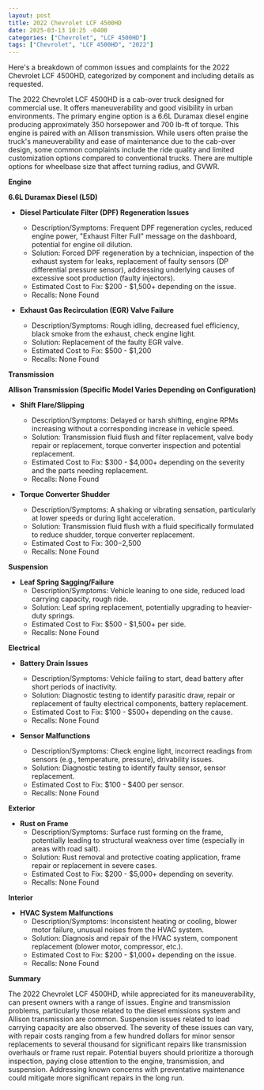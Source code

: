 ```yaml
---
layout: post
title: 2022 Chevrolet LCF 4500HD
date: 2025-03-13 10:25 -0400
categories: ["Chevrolet", "LCF 4500HD"]
tags: ["Chevrolet", "LCF 4500HD", "2022"]
---
```

Here's a breakdown of common issues and complaints for the 2022 Chevrolet LCF 4500HD, categorized by component and including details as requested.

The 2022 Chevrolet LCF 4500HD is a cab-over truck designed for commercial use. It offers maneuverability and good visibility in urban environments. The primary engine option is a 6.6L Duramax diesel engine producing approximately 350 horsepower and 700 lb-ft of torque. This engine is paired with an Allison transmission. While users often praise the truck's maneuverability and ease of maintenance due to the cab-over design, some common complaints include the ride quality and limited customization options compared to conventional trucks. There are multiple options for wheelbase size that affect turning radius, and GVWR.

**Engine**

**6.6L Duramax Diesel (L5D)**
*   **Diesel Particulate Filter (DPF) Regeneration Issues**
    *   Description/Symptoms: Frequent DPF regeneration cycles, reduced engine power, "Exhaust Filter Full" message on the dashboard, potential for engine oil dilution.
    *   Solution: Forced DPF regeneration by a technician, inspection of the exhaust system for leaks, replacement of faulty sensors (DP differential pressure sensor), addressing underlying causes of excessive soot production (faulty injectors).
    *   Estimated Cost to Fix: $200 - $1,500+ depending on the issue.
    *   Recalls: None Found

*   **Exhaust Gas Recirculation (EGR) Valve Failure**
    *   Description/Symptoms: Rough idling, decreased fuel efficiency, black smoke from the exhaust, check engine light.
    *   Solution: Replacement of the faulty EGR valve.
    *   Estimated Cost to Fix: $500 - $1,200
    *   Recalls: None Found

**Transmission**

**Allison Transmission (Specific Model Varies Depending on Configuration)**
*   **Shift Flare/Slipping**
    *   Description/Symptoms: Delayed or harsh shifting, engine RPMs increasing without a corresponding increase in vehicle speed.
    *   Solution: Transmission fluid flush and filter replacement, valve body repair or replacement, torque converter inspection and potential replacement.
    *   Estimated Cost to Fix: $300 - $4,000+ depending on the severity and the parts needing replacement.
    *   Recalls: None Found

*   **Torque Converter Shudder**
    *   Description/Symptoms: A shaking or vibrating sensation, particularly at lower speeds or during light acceleration.
    *   Solution: Transmission fluid flush with a fluid specifically formulated to reduce shudder, torque converter replacement.
    *   Estimated Cost to Fix: $300-$2,500
    *   Recalls: None Found

**Suspension**

*   **Leaf Spring Sagging/Failure**
    *   Description/Symptoms: Vehicle leaning to one side, reduced load carrying capacity, rough ride.
    *   Solution: Leaf spring replacement, potentially upgrading to heavier-duty springs.
    *   Estimated Cost to Fix: $500 - $1,500+ per side.
    *   Recalls: None Found

**Electrical**

*   **Battery Drain Issues**
    *   Description/Symptoms: Vehicle failing to start, dead battery after short periods of inactivity.
    *   Solution: Diagnostic testing to identify parasitic draw, repair or replacement of faulty electrical components, battery replacement.
    *   Estimated Cost to Fix: $100 - $500+ depending on the cause.
    *   Recalls: None Found

*   **Sensor Malfunctions**
    *   Description/Symptoms: Check engine light, incorrect readings from sensors (e.g., temperature, pressure), drivability issues.
    *   Solution: Diagnostic testing to identify faulty sensor, sensor replacement.
    *   Estimated Cost to Fix: $100 - $400 per sensor.
    *   Recalls: None Found

**Exterior**

*   **Rust on Frame**
    *   Description/Symptoms: Surface rust forming on the frame, potentially leading to structural weakness over time (especially in areas with road salt).
    *   Solution: Rust removal and protective coating application, frame repair or replacement in severe cases.
    *   Estimated Cost to Fix: $200 - $5,000+ depending on severity.
    *   Recalls: None Found

**Interior**

*   **HVAC System Malfunctions**
    *   Description/Symptoms: Inconsistent heating or cooling, blower motor failure, unusual noises from the HVAC system.
    *   Solution: Diagnosis and repair of the HVAC system, component replacement (blower motor, compressor, etc.).
    *   Estimated Cost to Fix: $200 - $1,000+ depending on the issue.
    *   Recalls: None Found

**Summary**

The 2022 Chevrolet LCF 4500HD, while appreciated for its maneuverability, can present owners with a range of issues. Engine and transmission problems, particularly those related to the diesel emissions system and Allison transmission are common. Suspension issues related to load carrying capacity are also observed. The severity of these issues can vary, with repair costs ranging from a few hundred dollars for minor sensor replacements to several thousand for significant repairs like transmission overhauls or frame rust repair. Potential buyers should prioritize a thorough inspection, paying close attention to the engine, transmission, and suspension. Addressing known concerns with preventative maintenance could mitigate more significant repairs in the long run.

